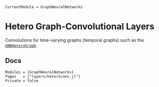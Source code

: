 ```@meta
CurrentModule = GraphNeuralNetworks
```

# Hetero Graph-Convolutional Layers

Convolutions for time-varying graphs (temporal graphs) such as the [`GNNHeteroGraph`](@ref).

## Docs

```@autodocs
Modules = [GraphNeuralNetworks]
Pages   = ["layers/heteroconv.jl"]
Private = false
```
